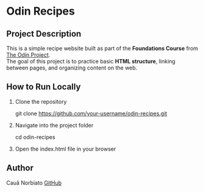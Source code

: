 # Odin Recipes

## Project Description
This is a simple recipe website built as part of the **Foundations Course** from [The Odin Project](https://www.theodinproject.com/).  
The goal of this project is to practice basic **HTML structure**, linking between pages, and organizing content on the web.

## How to Run Locally
1. Clone the repository

   git clone https://github.com/your-username/odin-recipes.git

2. Navigate into the project folder

    cd odin-recipes

3. Open the index.html file in your browser

## Author
Cauã Norbiato
[GitHub](https://github.com/Cauanorbiato)